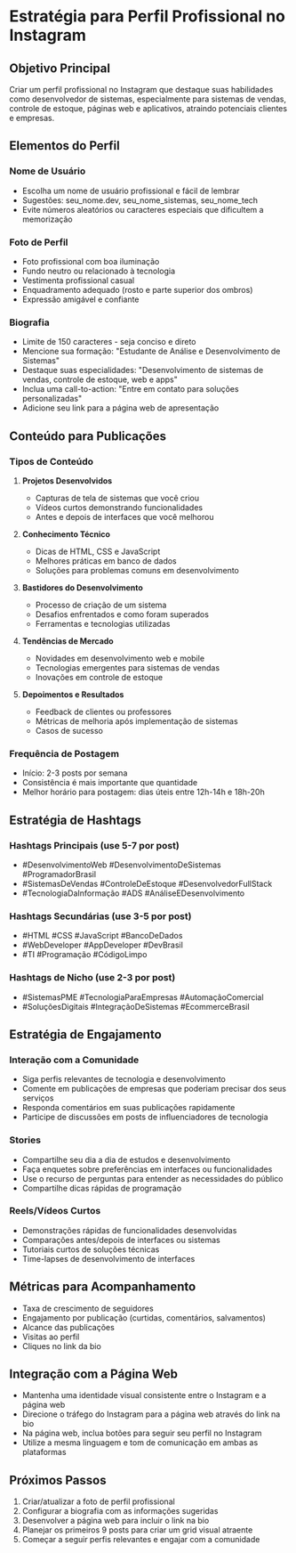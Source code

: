 # Estratégia para Perfil Profissional no Instagram

## Objetivo Principal
Criar um perfil profissional no Instagram que destaque suas habilidades como desenvolvedor de sistemas, especialmente para sistemas de vendas, controle de estoque, páginas web e aplicativos, atraindo potenciais clientes e empresas.

## Elementos do Perfil

### Nome de Usuário
- Escolha um nome de usuário profissional e fácil de lembrar
- Sugestões: seu_nome.dev, seu_nome_sistemas, seu_nome_tech
- Evite números aleatórios ou caracteres especiais que dificultem a memorização

### Foto de Perfil
- Foto profissional com boa iluminação
- Fundo neutro ou relacionado à tecnologia
- Vestimenta profissional casual
- Enquadramento adequado (rosto e parte superior dos ombros)
- Expressão amigável e confiante

### Biografia
- Limite de 150 caracteres - seja conciso e direto
- Mencione sua formação: "Estudante de Análise e Desenvolvimento de Sistemas"
- Destaque suas especialidades: "Desenvolvimento de sistemas de vendas, controle de estoque, web e apps"
- Inclua uma call-to-action: "Entre em contato para soluções personalizadas"
- Adicione seu link para a página web de apresentação

## Conteúdo para Publicações

### Tipos de Conteúdo
1. **Projetos Desenvolvidos**
   - Capturas de tela de sistemas que você criou
   - Vídeos curtos demonstrando funcionalidades
   - Antes e depois de interfaces que você melhorou

2. **Conhecimento Técnico**
   - Dicas de HTML, CSS e JavaScript
   - Melhores práticas em banco de dados
   - Soluções para problemas comuns em desenvolvimento

3. **Bastidores do Desenvolvimento**
   - Processo de criação de um sistema
   - Desafios enfrentados e como foram superados
   - Ferramentas e tecnologias utilizadas

4. **Tendências de Mercado**
   - Novidades em desenvolvimento web e mobile
   - Tecnologias emergentes para sistemas de vendas
   - Inovações em controle de estoque

5. **Depoimentos e Resultados**
   - Feedback de clientes ou professores
   - Métricas de melhoria após implementação de sistemas
   - Casos de sucesso

### Frequência de Postagem
- Início: 2-3 posts por semana
- Consistência é mais importante que quantidade
- Melhor horário para postagem: dias úteis entre 12h-14h e 18h-20h

## Estratégia de Hashtags

### Hashtags Principais (use 5-7 por post)
- #DesenvolvimentoWeb #DesenvolvimentoDeSistemas #ProgramadorBrasil
- #SistemasDeVendas #ControleDeEstoque #DesenvolvedorFullStack
- #TecnologiaDaInformação #ADS #AnáliseEDesenvolvimento

### Hashtags Secundárias (use 3-5 por post)
- #HTML #CSS #JavaScript #BancoDeDados
- #WebDeveloper #AppDeveloper #DevBrasil
- #TI #Programação #CódigoLimpo

### Hashtags de Nicho (use 2-3 por post)
- #SistemasPME #TecnologiaParaEmpresas #AutomaçãoComercial
- #SoluçõesDigitais #IntegraçãoDeSistemas #EcommerceBrasil

## Estratégia de Engajamento

### Interação com a Comunidade
- Siga perfis relevantes de tecnologia e desenvolvimento
- Comente em publicações de empresas que poderiam precisar dos seus serviços
- Responda comentários em suas publicações rapidamente
- Participe de discussões em posts de influenciadores de tecnologia

### Stories
- Compartilhe seu dia a dia de estudos e desenvolvimento
- Faça enquetes sobre preferências em interfaces ou funcionalidades
- Use o recurso de perguntas para entender as necessidades do público
- Compartilhe dicas rápidas de programação

### Reels/Vídeos Curtos
- Demonstrações rápidas de funcionalidades desenvolvidas
- Comparações antes/depois de interfaces ou sistemas
- Tutoriais curtos de soluções técnicas
- Time-lapses de desenvolvimento de interfaces

## Métricas para Acompanhamento
- Taxa de crescimento de seguidores
- Engajamento por publicação (curtidas, comentários, salvamentos)
- Alcance das publicações
- Visitas ao perfil
- Cliques no link da bio

## Integração com a Página Web
- Mantenha uma identidade visual consistente entre o Instagram e a página web
- Direcione o tráfego do Instagram para a página web através do link na bio
- Na página web, inclua botões para seguir seu perfil no Instagram
- Utilize a mesma linguagem e tom de comunicação em ambas as plataformas

## Próximos Passos
1. Criar/atualizar a foto de perfil profissional
2. Configurar a biografia com as informações sugeridas
3. Desenvolver a página web para incluir o link na bio
4. Planejar os primeiros 9 posts para criar um grid visual atraente
5. Começar a seguir perfis relevantes e engajar com a comunidade
